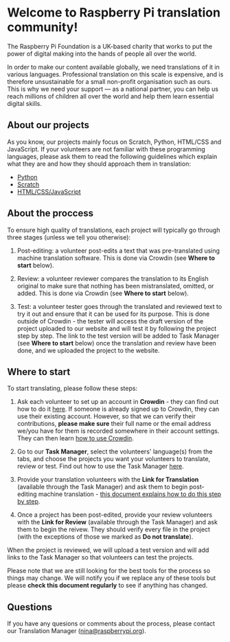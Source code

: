 # Welcome to Raspberry Pi translation community! 

The Raspberry Pi Foundation is a UK-based charity that works to put the power of digital making into the hands of people all over the world. 

In order to make our content available globally, we need translations of it in various languages. Professional translation on this scale is expensive, and is therefore unsustainable for a small non-profit organisation such as ours. This is why we need your support — as a national partner, you can help us reach millions of children all over the world and help them learn essential digital skills.

## About our projects

As you know, our projects mainly focus on Scratch, Python, HTML/CSS and JavaScript. If your volunteers are not familiar with these programming languages, please ask them to read the following guidelines which explain what they are and how they should approach them in translation:

-	[Python](https://github.com/ninaszymor/Raspberry-Pi-Translation-Guide/blob/master/Technologies/Translating%20Python.md)
- [Scratch](https://github.com/ninaszymor/Raspberry-Pi-Translation-Guide/blob/master/Technologies/Translating%20Scratch.md)
- [HTML/CSS/JavaScript](https://github.com/ninaszymor/Raspberry-Pi-Translation-Guide/blob/master/Technologies/Translating%20HTML.md)

## About the proccess

To ensure high quality of translations, each project will typically go through three stages (unless we tell you otherwise):

1. Post-editing: a volunteer post-edits a text that was pre-translated using machine translation software. This is done via Crowdin (see **Where to start** below).

2. Review: a volunteer reviewer compares the translation to its English original to make sure that nothing has been mistranslated, omitted, or added. This is done via Crowdin (see **Where to start** below).

3. Test: a volunteer tester goes through the translated and reviewed text to try it out and ensure that it can be used for its purpose. This is done outside of Crowdin - the tester will access the draft version of the project uploaded to our website and will test it by following the project step by step. The link to the test version will be added to Task Manager (see **Where to start** below) once the translation and review have been done, and we uploaded the project to the website.

## Where to start

To start translating, please follow these steps:

1. Ask each volunteer to set up an account in **Crowdin** - they can find out how to do it [here](https://github.com/ninaszymor/Raspberry-Pi-Translation-Guide/blob/master/Tools/Crowdin%20account.md). If someone is already signed up to Crowdin, they can use their existing account. However, so that we can verify their contributions, **please make sure** their full name or the email address we/you have for them is recorded somewhere in their account settings. They can then learn [how to use Crowdin](https://github.com/ninaszymor/Raspberry-Pi-Translation-Guide/blob/master-partners/Tools/Crowdin.md).

2. Go to our **Task Manager**, select the volunteers' language(s) from the tabs, and choose the projects you want your volunteers to translate, review or test. Find out how to use the Task Manager [here](https://github.com/ninaszymor/Raspberry-Pi-Translation-Guide/blob/master-partners/Tools/Task%20Manager.md).

3. Provide your translation volunteers with the **Link for Translation** (available through the Task Manager) and ask them to begin post-editing machine translation - [this document explains how to do this step by step](https://github.com/ninaszymor/Raspberry-Pi-Translation-Guide/edit/master-partners/Tools/Files%20in%20Crowdin.md).

4. Once a project has been post-edited, provide your review volunteers with the **Link for Review** (available through the Task Manager) and ask them to begin the reivew. They should verify every file in the project (with the exceptions of those we marked as **Do not translate**). 

When the project is reviewed, we will upload a test version and will add links to the Task Manager so that volunteers can test the projects. 

Please note that we are still looking for the best tools for the process so things may change. We will notify you if we replace any of these tools but please **check this document regularly** to see if anything has changed. 

## Questions

If you have any quesions or comments about the process, please contact our Translation Manager (nina@raspberrypi.org).
